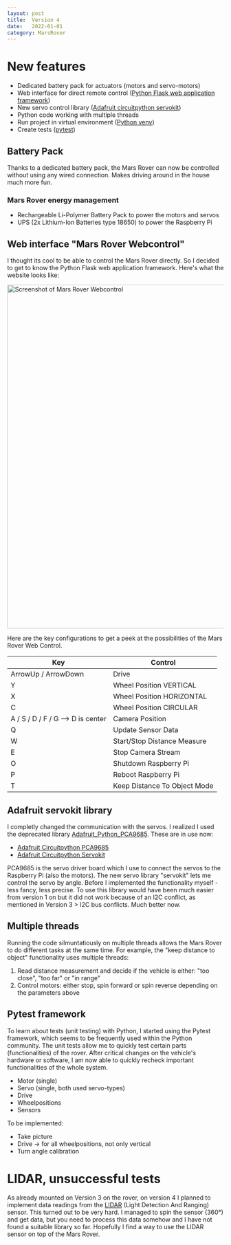 ```yaml
---
layout: post
title:  Version 4
date:   2022-01-01
category: MarsRover
---
```

# New features
- Dedicated battery pack for actuators (motors and servo-motors)
- Web interface for direct remote control ([Python Flask web application framework](https://pypi.org/project/Flask/))
- New servo control library ([Adafruit circuitpython servokit](https://docs.circuitpython.org/projects/servokit/en/latest))
- Python code working with multiple threads
- Run project in virtual environment ([Python venv](https://docs.python.org/3/library/venv.html))
- Create tests ([pytest](https://pypi.org/project/pytest/))

## Battery Pack
Thanks to a dedicated battery pack, the Mars Rover can now be controlled without using any wired connection. Makes driving around in the house much more fun.

### Mars Rover energy management
- Rechargeable Li-Polymer Battery Pack to power the motors and servos
- UPS (2x Lithium-Ion Batteries type 18650) to power the Raspberry Pi

## Web interface "Mars Rover Webcontrol"
I thought its cool to be able to control the Mars Rover directly. So I decided to get to know the Python Flask web application framework. Here's what the website looks like:

<img alt="Screenshot of Mars Rover Webcontrol" src="{{ '/assets/mars_rover_project/version4/screenshot_webcontrol.jpg' | relative_url }}" height="800" >

Here are the key configurations to get a peek at the possibilities of the Mars Rover Web Control.

| Key | Control |
| ------- | --------------------------------- |
| ArrowUp / ArrowDown | Drive |
| Y | Wheel Position VERTICAL |
| X | Wheel Position HORIZONTAL |
| C | Wheel Position CIRCULAR |
| A / S / D / F / G --> D is center | Camera Position |
| Q | Update Sensor Data |
| W | Start/Stop Distance Measure |
| E | Stop Camera Stream |
| O | Shutdown Raspberry Pi |
| P | Reboot Raspberry Pi |
| T | Keep Distance To Object Mode |

## Adafruit servokit library
I completly changed the communication with the servos. I realized I used the deprecated library [Adafruit_Python_PCA9685](https://github.com/adafruit/Adafruit_Python_PCA9685). These are in use now:
- [Adafruit Circuitpython PCA9685](https://pypi.org/project/adafruit-circuitpython-pca9685/)
- [Adafruit Circuitpython Servokit](https://pypi.org/project/adafruit-circuitpython-servokit/)

PCA9685 is the servo driver board which I use to connect the servos to the Raspberry Pi (also the motors).
The new servo library "servokit" lets me control the servo by angle. Before I implemented the functionality myself - less fancy, less precise. To use this library would have been much easier from version 1 on but it did not work because of an I2C conflict, as mentioned in Version 3 > I2C bus conflicts. Much better now.

## Multiple threads
Running the code silmuntatiously on multiple threads allows the Mars Rover to do different tasks at the same time. For example, the "keep distance to object" functionality uses multiple threads:
1. Read distance measurement and decide if the vehicle is either: "too close", "too far" or "in range"
2. Control motors: either stop, spin forward or spin reverse depending on the parameters above

## Pytest framework
To learn about tests (unit testing) with Python, I started using the Pytest framework, which seems to be frequently used within the Python community. The unit tests allow me to quickly test certain parts (functionalities) of the rover. After critical changes on the vehicle's hardware or software, I am now able to quickly recheck important functionalities of the whole system.
- Motor (single)
- Servo (single, both used servo-types)
- Drive
- Wheelpositions
- Sensors

To be implemented:
- Take picture
- Drive -> for all wheelpositions, not only vertical
- Turn angle calibration

# LIDAR, unsuccessful tests
As already mounted on Version 3 on the rover, on version 4 I planned to implement data readings from the [LIDAR](https://de.wikipedia.org/wiki/Lidar) (Light Detection And Ranging) sensor. This turned out to be very hard. I managed to spin the sensor (360°) and get data, but you need to process this data somehow and I have not found a suitable library so far. Hopefully I find a way to use the LIDAR sensor on top of the Mars Rover.